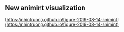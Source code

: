 ## New animint visualization
[https://nhintruong.github.io/figure-2019-08-14-animint](https://nhintruong.github.io/figure-2019-08-14-animint)


